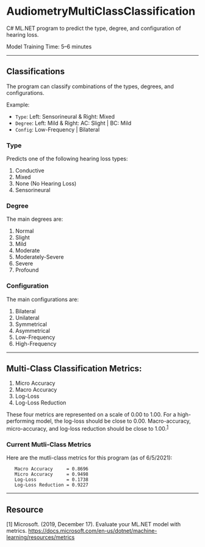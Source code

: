 # AudiometryMultiClassClassification

C# ML.NET program to predict the type, degree, and configuration of hearing loss.

Model Training Time: 5&ndash;6 minutes

---

## Classifications

The program can classify combinations of the types, degrees, and configurations.

Example:
- `Type`: Left: Sensorineural & Right: Mixed
- `Degree`: Left: Mild & Right: AC: Slight | BC: Mild
- `Config`: Low-Frequency | Bilateral


### Type
Predicts one of the following hearing loss types:
1. Conductive
2. Mixed
3. None (No Hearing Loss)
4. Sensorineural

### Degree
The main degrees are:
1. Normal
2. Slight
3. Mild
4. Moderate
5. Moderately-Severe
6. Severe
7. Profound

### Configuration
The main configurations are:
1. Bilateral
2. Unilateral
3. Symmetrical
4. Asymmetrical
5. Low-Frequency
6. High-Frequency

---

## Multi-Class Classification Metrics:

1. Micro Accuracy
2. Macro Accuracy
3. Log-Loss
4. Log-Loss Reduction

These four metrics are represented on a scale of 0.00 to 1.00. For a high-performing model, the log-loss should be close to 0.00. Macro-accuracy, micro-accuracy, and log-loss reduction should be close to 1.00.<sup>[1](https://docs.microsoft.com/en-us/dotnet/machine-learning/resources/metrics)</sup>

### Current Mutli-Class Metrics

Here are the mutli-class metrics for this program (as of 6/5/2021):
```
   Macro Accuracy     = 0.8696
   Micro Accuracy     = 0.9498
   Log-Loss           = 0.1738
   Log-Loss Reduction = 0.9227
```

---

## Resource
[1] Microsoft. (2019, December 17). Evaluate your ML.NET model with metrics. https://docs.microsoft.com/en-us/dotnet/machine-learning/resources/metrics
